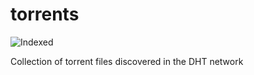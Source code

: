 torrents 
========
![Indexed](https://img.shields.io/badge/indexed-53387-blue)

Collection of torrent files discovered in the DHT network
